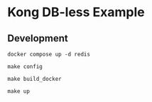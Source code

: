 # Kong DB-less Example

## Development

```
docker compose up -d redis

make config

make build_docker

make up
```
